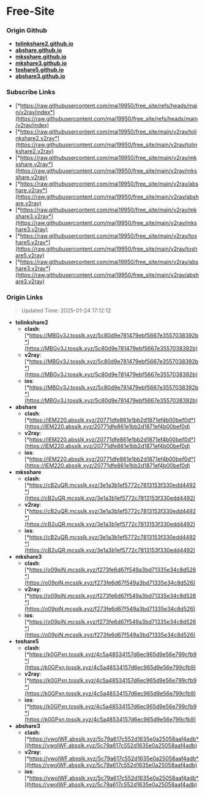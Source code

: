 # Free-Site

### Origin Github

- [**tolinkshare2.github.io**](https://github.com/tolinkshare2/tolinkshare2.github.io)
- [**abshare.github.io**](https://github.com/abshare/abshare.github.io)
- [**mksshare.github.io**](https://github.com/mksshare/mksshare.github.io)
- [**mkshare3.github.io**](https://github.com/mkshare3/mkshare3.github.io)
- [**toshare5.github.io**](https://github.com/toshare5/toshare5.github.io)
- [**abshare3.github.io**](https://github.com/abshare3/abshare3.github.io)

### Subscribe Links

- [*https://raw.githubusercontent.com/mai19950/free_site/refs/heads/main/v2ray/index*](https://raw.githubusercontent.com/mai19950/free_site/refs/heads/main/v2ray/index)
- [*https://raw.githubusercontent.com/mai19950/free_site/main/v2ray/tolinkshare2.v2ray*](https://raw.githubusercontent.com/mai19950/free_site/main/v2ray/tolinkshare2.v2ray)
- [*https://raw.githubusercontent.com/mai19950/free_site/main/v2ray/mksshare.v2ray*](https://raw.githubusercontent.com/mai19950/free_site/main/v2ray/mksshare.v2ray)
- [*https://raw.githubusercontent.com/mai19950/free_site/main/v2ray/abshare.v2ray*](https://raw.githubusercontent.com/mai19950/free_site/main/v2ray/abshare.v2ray)
- [*https://raw.githubusercontent.com/mai19950/free_site/main/v2ray/mkshare3.v2ray*](https://raw.githubusercontent.com/mai19950/free_site/main/v2ray/mkshare3.v2ray)
- [*https://raw.githubusercontent.com/mai19950/free_site/main/v2ray/toshare5.v2ray*](https://raw.githubusercontent.com/mai19950/free_site/main/v2ray/toshare5.v2ray)
- [*https://raw.githubusercontent.com/mai19950/free_site/main/v2ray/abshare3.v2ray*](https://raw.githubusercontent.com/mai19950/free_site/main/v2ray/abshare3.v2ray)

### Origin Links

> Updated Time: 2025-01-24 17:12:12

- **tolinkshare2**
  - **clash**: [*https://MBGv3J.tosslk.xyz/5c80d9e781479ebf5667e3557038392b*](https://MBGv3J.tosslk.xyz/5c80d9e781479ebf5667e3557038392b)
  - **v2ray**: [*https://MBGv3J.tosslk.xyz/5c80d9e781479ebf5667e3557038392b*](https://MBGv3J.tosslk.xyz/5c80d9e781479ebf5667e3557038392b)
  - **ios**: [*https://MBGv3J.tosslk.xyz/5c80d9e781479ebf5667e3557038392b*](https://MBGv3J.tosslk.xyz/5c80d9e781479ebf5667e3557038392b)
- **abshare**
  - **clash**: [*https://lEM220.absslk.xyz/20771dfe861e1bb2d1871ef4b00bef0d*](https://lEM220.absslk.xyz/20771dfe861e1bb2d1871ef4b00bef0d)
  - **v2ray**: [*https://lEM220.absslk.xyz/20771dfe861e1bb2d1871ef4b00bef0d*](https://lEM220.absslk.xyz/20771dfe861e1bb2d1871ef4b00bef0d)
  - **ios**: [*https://lEM220.absslk.xyz/20771dfe861e1bb2d1871ef4b00bef0d*](https://lEM220.absslk.xyz/20771dfe861e1bb2d1871ef4b00bef0d)
- **mksshare**
  - **clash**: [*https://cB2uQR.mcsslk.xyz/3e1a3b1ef5772c7813153f330edd4492*](https://cB2uQR.mcsslk.xyz/3e1a3b1ef5772c7813153f330edd4492)
  - **v2ray**: [*https://cB2uQR.mcsslk.xyz/3e1a3b1ef5772c7813153f330edd4492*](https://cB2uQR.mcsslk.xyz/3e1a3b1ef5772c7813153f330edd4492)
  - **ios**: [*https://cB2uQR.mcsslk.xyz/3e1a3b1ef5772c7813153f330edd4492*](https://cB2uQR.mcsslk.xyz/3e1a3b1ef5772c7813153f330edd4492)
- **mkshare3**
  - **clash**: [*https://o09piN.mcsslk.xyz/f273fe6d67f549a3bd71335e34c8d526*](https://o09piN.mcsslk.xyz/f273fe6d67f549a3bd71335e34c8d526)
  - **v2ray**: [*https://o09piN.mcsslk.xyz/f273fe6d67f549a3bd71335e34c8d526*](https://o09piN.mcsslk.xyz/f273fe6d67f549a3bd71335e34c8d526)
  - **ios**: [*https://o09piN.mcsslk.xyz/f273fe6d67f549a3bd71335e34c8d526*](https://o09piN.mcsslk.xyz/f273fe6d67f549a3bd71335e34c8d526)
- **toshare5**
  - **clash**: [*https://k0GPxn.tosslk.xyz/4c5a48534157d6ec965d9e56e799cfb9*](https://k0GPxn.tosslk.xyz/4c5a48534157d6ec965d9e56e799cfb9)
  - **v2ray**: [*https://k0GPxn.tosslk.xyz/4c5a48534157d6ec965d9e56e799cfb9*](https://k0GPxn.tosslk.xyz/4c5a48534157d6ec965d9e56e799cfb9)
  - **ios**: [*https://k0GPxn.tosslk.xyz/4c5a48534157d6ec965d9e56e799cfb9*](https://k0GPxn.tosslk.xyz/4c5a48534157d6ec965d9e56e799cfb9)
- **abshare3**
  - **clash**: [*https://vwoIWF.absslk.xyz/5c79a617c552d1635e0a25058aaf4adb*](https://vwoIWF.absslk.xyz/5c79a617c552d1635e0a25058aaf4adb)
  - **v2ray**: [*https://vwoIWF.absslk.xyz/5c79a617c552d1635e0a25058aaf4adb*](https://vwoIWF.absslk.xyz/5c79a617c552d1635e0a25058aaf4adb)
  - **ios**: [*https://vwoIWF.absslk.xyz/5c79a617c552d1635e0a25058aaf4adb*](https://vwoIWF.absslk.xyz/5c79a617c552d1635e0a25058aaf4adb)
